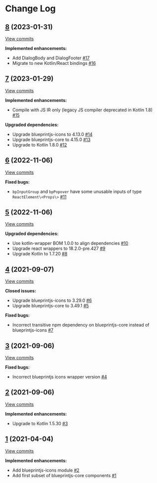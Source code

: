 # Change Log

## [8](https://github.com/joffrey-bion/kotlin-blueprintjs/tree/8) (2023-01-31)
[View commits](https://github.com/joffrey-bion/kotlin-blueprintjs/compare/7...8)

**Implemented enhancements:**

- Add DialogBody and DialogFooter [\#17](https://github.com/joffrey-bion/kotlin-blueprintjs/issues/17)
- Migrate to new Kotlin/React bindings [\#16](https://github.com/joffrey-bion/kotlin-blueprintjs/issues/16)

## [7](https://github.com/joffrey-bion/kotlin-blueprintjs/tree/7) (2023-01-29)
[View commits](https://github.com/joffrey-bion/kotlin-blueprintjs/compare/6...7)

**Implemented enhancements:**

- Compile with JS IR only \(legacy JS compiler deprecated in Kotlin 1.8\) [\#15](https://github.com/joffrey-bion/kotlin-blueprintjs/issues/15)

**Upgraded dependencies:**

- Upgrade blueprintjs\-icons to 4.13.0 [\#14](https://github.com/joffrey-bion/kotlin-blueprintjs/issues/14)
- Upgrade blueprintjs\-core to 4.15.0 [\#13](https://github.com/joffrey-bion/kotlin-blueprintjs/issues/13)
- Upgrade to Kotlin 1.8.0 [\#12](https://github.com/joffrey-bion/kotlin-blueprintjs/issues/12)

## [6](https://github.com/joffrey-bion/kotlin-blueprintjs/tree/6) (2022-11-06)
[View commits](https://github.com/joffrey-bion/kotlin-blueprintjs/compare/5...6)

**Fixed bugs:**

- `bpInputGroup` and `bpPopover` have some unusable inputs of type `ReactElement\<Props\>` [\#11](https://github.com/joffrey-bion/kotlin-blueprintjs/issues/11)

## [5](https://github.com/joffrey-bion/kotlin-blueprintjs/tree/5) (2022-11-06)
[View commits](https://github.com/joffrey-bion/kotlin-blueprintjs/compare/4...5)

**Upgraded dependencies:**

- Use kotlin\-wrapper BOM 1.0.0 to align dependencies [\#10](https://github.com/joffrey-bion/kotlin-blueprintjs/issues/10)
- Upgrade react wrappers to 18.2.0\-pre.427 [\#9](https://github.com/joffrey-bion/kotlin-blueprintjs/issues/9)
- Upgrade Kotlin to 1.7.20 [\#8](https://github.com/joffrey-bion/kotlin-blueprintjs/issues/8)

## [4](https://github.com/joffrey-bion/kotlin-blueprintjs/tree/4) (2021-09-07)
[View commits](https://github.com/joffrey-bion/kotlin-blueprintjs/compare/3...4)

**Closed issues:**

- Upgrade blueprintjs\-icons to 3.29.0 [\#6](https://github.com/joffrey-bion/kotlin-blueprintjs/issues/6)
- Upgrade blueprintjs\-core to 3.49.1 [\#5](https://github.com/joffrey-bion/kotlin-blueprintjs/issues/5)

**Fixed bugs:**

- Incorrect transitive npm dependency on blueprintjs\-core instead of blueprintjs\-icons [\#7](https://github.com/joffrey-bion/kotlin-blueprintjs/issues/7)

## [3](https://github.com/joffrey-bion/kotlin-blueprintjs/tree/3) (2021-09-06)
[View commits](https://github.com/joffrey-bion/kotlin-blueprintjs/compare/2...3)

**Fixed bugs:**

- Incorrect blueprintjs icons wrapper version [\#4](https://github.com/joffrey-bion/kotlin-blueprintjs/issues/4)

## [2](https://github.com/joffrey-bion/kotlin-blueprintjs/tree/2) (2021-09-06)
[View commits](https://github.com/joffrey-bion/kotlin-blueprintjs/compare/1...2)

**Implemented enhancements:**

- Upgrade to Kotlin 1.5.30 [\#3](https://github.com/joffrey-bion/kotlin-blueprintjs/issues/3)

## [1](https://github.com/joffrey-bion/kotlin-blueprintjs/tree/1) (2021-04-04)
[View commits](https://github.com/joffrey-bion/kotlin-blueprintjs/compare/e3858c4f266d4560f13b32b137e8497410f75ab0...1)

**Implemented enhancements:**

- Add blueprintjs\-icons module [\#2](https://github.com/joffrey-bion/kotlin-blueprintjs/issues/2)
- Add first subset of blueprintjs\-core components [\#1](https://github.com/joffrey-bion/kotlin-blueprintjs/issues/1)
